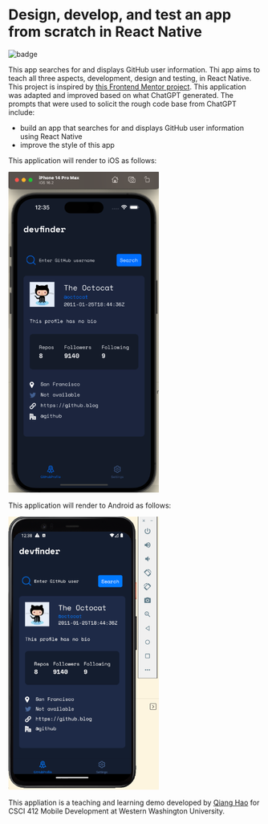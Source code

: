 # Design, develop, and test an app from scratch in React Native

![badge](https://github.com/Neo-Hao/react-native-github-user-search/actions/workflows/ci.yml/badge.svg)

This app searches for and displays GitHub user information. Thi app aims to teach all three aspects, development, design and testing, in React Native. This project is inspired by [this Frontend Mentor project](https://www.frontendmentor.io/challenges/github-user-search-app-Q09YOgaH6). This application was adapted and improved based on what ChatGPT generated. The prompts that were used to solicit the rough code base from ChatGPT include:

* build an app that searches for and displays GitHub user information using React Native
* improve the style of this app

This application will render to iOS as follows:

<img src="./design/ios-updated.png" width="300" />

This application will render to Android as follows:

<img src="./design/android-updated.png" width="300" />

This appliation is a teaching and learning demo developed by [Qiang Hao](https://qhao.info/) for CSCI 412 Mobile Development at Western Washington University.

